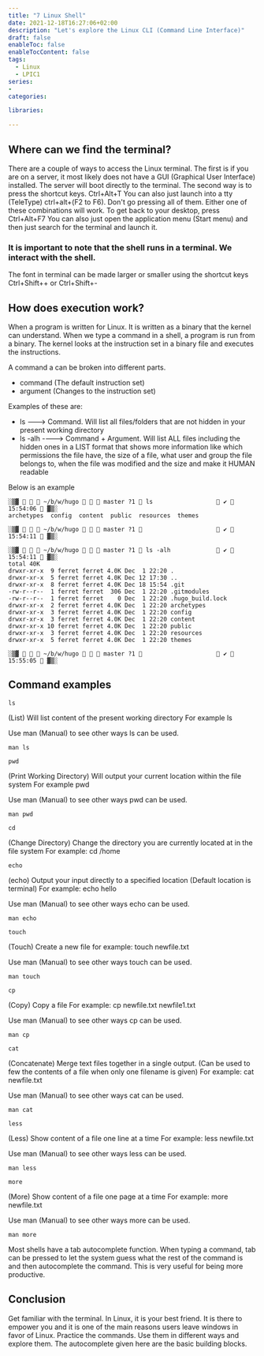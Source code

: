 ```yaml
---
title: "7 Linux Shell"
date: 2021-12-18T16:27:06+02:00
description: "Let's explore the Linux CLI (Command Line Interface)"
draft: false
enableToc: false
enableTocContent: false
tags:
  - Linux
  - LPIC1
series:
-
categories:

libraries:

---
```


## Where can we find the terminal?

There are a couple of ways to access the Linux terminal. The first is if you are on a server, it most likely does not have a GUI (Graphical User Interface) installed. The server will boot directly to the terminal.
The second way is to press the shortcut keys. Ctrl+Alt+T 
You can also just launch into a tty (TeleType) ctrl+alt+(F2 to F6). Don't go pressing all of them. Either one of these combinations will work.
To get back to your desktop, press Ctrl+Alt+F7
You can also just open the application menu (Start menu) and then just search for the terminal and launch it.


### It is important to note that the shell runs in a terminal. We interact with the shell.


The font in terminal can be made larger or smaller using the shortcut keys Ctrl+Shift++ or Ctrl+Shift+-

## How does execution work?

When  a program is written for Linux. It is written as a binary that the kernel can understand.
When we type a command in a shell, a program is run from a binary.
The kernel looks at the instruction set in a binary file and executes the instructions.

A command a can be broken into different parts.
* command (The default instruction set)
* argument (Changes to the instruction set)

Examples of these are:

* ls ---> Command. Will list all files/folders that are not hidden in your present working directory
* ls -alh ----> Command + Argument. Will list ALL files including the hidden ones in a LIST format that  shows more information like which permissions the file have, the size of a file, what user and group the file belongs to, when the file was modified and the size and make it HUMAN readable

Below is an example

```
░▒▓    ~/b/w/hugo    master ?1  ls                   ✔  15:54:06  ▓▒░
archetypes  config  content  public  resources  themes

░▒▓    ~/b/w/hugo    master ?1                       ✔  15:54:11  ▓▒░

```

```
░▒▓    ~/b/w/hugo    master ?1  ls -alh              ✔  15:54:11  ▓▒░
total 40K
drwxr-xr-x  9 ferret ferret 4.0K Dec  1 22:20 .
drwxr-xr-x  5 ferret ferret 4.0K Dec 12 17:30 ..
drwxr-xr-x  8 ferret ferret 4.0K Dec 18 15:54 .git
-rw-r--r--  1 ferret ferret  306 Dec  1 22:20 .gitmodules
-rw-r--r--  1 ferret ferret    0 Dec  1 22:20 .hugo_build.lock
drwxr-xr-x  2 ferret ferret 4.0K Dec  1 22:20 archetypes
drwxr-xr-x  3 ferret ferret 4.0K Dec  1 22:20 config
drwxr-xr-x  3 ferret ferret 4.0K Dec  1 22:20 content
drwxr-xr-x 10 ferret ferret 4.0K Dec  1 22:20 public
drwxr-xr-x  3 ferret ferret 4.0K Dec  1 22:20 resources
drwxr-xr-x  5 ferret ferret 4.0K Dec  1 22:20 themes

░▒▓    ~/b/w/hugo    master ?1                       ✔  15:55:05  ▓▒░

```

## Command examples

```
ls
```
(List) Will list content of the present working directory
For example ls

Use man (Manual) to see other ways ls can be used.

```
man ls
```


```
pwd
```
(Print Working Directory) Will output your current location within the file system
For example pwd

Use man (Manual) to see other ways pwd can be used.

```
man pwd
```

```
cd
```

(Change Directory) Change the directory you are currently located at in the file system
For example: cd /home

```
echo
```
(echo) Output your input directly to a specified location (Default location is terminal)
For example: echo hello

Use man (Manual) to see other ways echo can be used.

```
man echo
```

```
touch
```
(Touch) Create a new file
for example: touch newfile.txt 

Use man (Manual) to see other ways touch can be used.

```
man touch
```

```
cp
```
(Copy) Copy a file
For example: cp newfile.txt newfile1.txt

Use man (Manual) to see other ways cp can be used.

```
man cp
```

```
cat
```
(Concatenate) Merge text files together in a single output. (Can be used to few the contents of a file when only one filename is given)
For example: cat newfile.txt

Use man (Manual) to see other ways cat can be used.

```
man cat
```

```
less
```
(Less) Show content of a file one line at a time
For example: less newfile.txt

Use man (Manual) to see other ways less can be used.

```
man less
```

```
more
```
(More) Show content of a file one page at a time
For example: more newfile.txt

Use man (Manual) to see other ways more can be used.

```
man more
```

Most shells have a tab autocomplete function. When typing a command, tab can be pressed to let the system guess what the rest of the command is and then autocomplete the command. This is very useful for being more productive.

## Conclusion

Get familiar with the terminal. In Linux, it is your best friend. It is there to empower you and it is one of the main reasons users leave windows in favor of Linux.
Practice the commands. Use them in different ways and explore them.
The autocomplete given here are the basic building blocks.